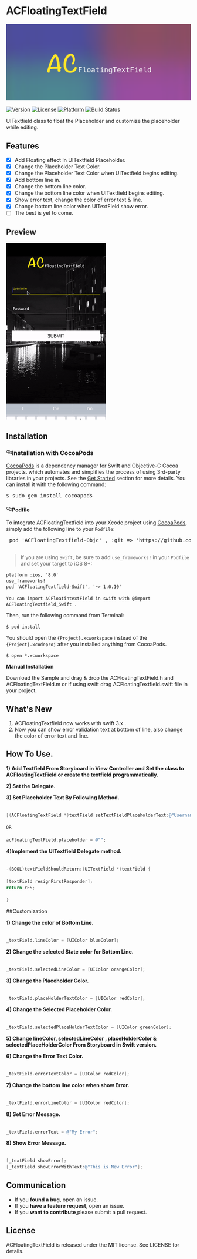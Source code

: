 # ACFloatingTextField

![ACFloatingTextfield](https://github.com/ErAbhishekChandani/ACFloatingTextfield/blob/master/ACFloatingField.png "ACFloatingTextfield")

[![Version](https://img.shields.io/cocoapods/v/ACFloatingTextfield-Objc.svg?style=flat)](https://cocoapods.org/pods/ACFloatingTextfield-Objc)
[![License](https://img.shields.io/cocoapods/l/ACFloatingTextfield-Objc.svg?style=flat)](https://cocoapods.org/pods/ACFloatingTextfield-Objc)
[![Platform](https://img.shields.io/cocoapods/p/ACFloatingTextfield-Objc.svg?style=flat)](https://cocoapods.org/pods/ACFloatingTextfield-Objc)
[![Build Status](https://travis-ci.org/ErAbhishekChandani/ACFloatingTextfield.svg?branch=master)](https://travis-ci.org/ErAbhishekChandani/ACFloatingTextfield)

UITextfield class to float the Placeholder and customize the placeholder while editing.

## Features

- [x] Add Floating effect In UITextfield Placeholder.
- [x] Change the Placeholder Text Color.
- [x] Change the Placeholder Text Color when UITextfield begins editing.
- [x] Add bottom line in.
- [x] Change the bottom line color.
- [x] Change the bottom line color when UITextfield begins editing.
- [x] Show error text, change the color of error text & line.
- [x] Change bottom line color when UITextField show error.
- [ ] The best is yet to come.

## Preview

![ACFloatingTextfieldGIF](https://github.com/ErAbhishekChandani/ACFloatingTextfield/blob/master/Example/ACFloatingTextifield.gif)

## Installation

<h3><a id="user-content-installation-with-cocoapods" class="anchor" href="#installation-with-cocoapods" aria-hidden="true"><svg aria-hidden="true" class="octicon octicon-link" height="16" version="1.1" viewBox="0 0 16 16" width="16"><path d="M4 9h1v1H4c-1.5 0-3-1.69-3-3.5S2.55 3 4 3h4c1.45 0 3 1.69 3 3.5 0 1.41-.91 2.72-2 3.25V8.59c.58-.45 1-1.27 1-2.09C10 5.22 8.98 4 8 4H4c-.98 0-2 1.22-2 2.5S3 9 4 9zm9-3h-1v1h1c1 0 2 1.22 2 2.5S13.98 12 13 12H9c-.98 0-2-1.22-2-2.5 0-.83.42-1.64 1-2.09V6.25c-1.09.53-2 1.84-2 3.25C6 11.31 7.55 13 9 13h4c1.45 0 3-1.69 3-3.5S14.5 6 13 6z"></path></svg></a>Installation with CocoaPods</h3>

<p><a href="http://cocoapods.org">CocoaPods</a> is a dependency manager for Swift and Objective-C Cocoa projects.
which automates and simplifies the process of using 3rd-party libraries in your projects.
See the <a href="https://cocoapods.org/#get_started">Get Started</a> section for more details.
You can install it with the following command:</p>

<div class="highlight highlight-source-shell"><pre>$ sudo gem install cocoapods</pre></div>

<h4><a id="user-content-podfile" class="anchor" href="#podfile" aria-hidden="true"><svg aria-hidden="true" class="octicon octicon-link" height="16" version="1.1" viewBox="0 0 16 16" width="16"><path d="M4 9h1v1H4c-1.5 0-3-1.69-3-3.5S2.55 3 4 3h4c1.45 0 3 1.69 3 3.5 0 1.41-.91 2.72-2 3.25V8.59c.58-.45 1-1.27 1-2.09C10 5.22 8.98 4 8 4H4c-.98 0-2 1.22-2 2.5S3 9 4 9zm9-3h-1v1h1c1 0 2 1.22 2 2.5S13.98 12 13 12H9c-.98 0-2-1.22-2-2.5 0-.83.42-1.64 1-2.09V6.25c-1.09.53-2 1.84-2 3.25C6 11.31 7.55 13 9 13h4c1.45 0 3-1.69 3-3.5S14.5 6 13 6z"></path></svg></a>Podfile</h4>

<p>To integrate ACFloatingTextfield into your Xcode project using <a href="http://cocoapods.org">CocoaPods</a>, simply add the following line to your <code>Podfile</code>:</p>

<div class="highlight highlight-source-ruby"><pre> pod 'ACFloatingTextfield-Objc' , :git => 'https://github.com/ErAbhishekChandani/ACFloatingTextfield.git'
 <span class="pl-s"></span></pre></div>

<blockquote>
<p>If you are using <code>Swift</code>, be sure to add <code>use_frameworks!</code> in your <code>Podfile</code> and set your target to iOS 8+:</p>
</blockquote>

<pre><code>platform :ios, '8.0'
use_frameworks!
pod 'ACFloatingTextfield-Swift', '~> 1.0.10'

You can import ACFloatintextField in swift with @import ACFloatingTextfield_Swift .
</code></pre>

<p>Then, run the following command from Terminal:</p>

<pre><code>$ pod install
</code></pre>

<p>You should open the <code>{Project}.xcworkspace</code> instead of the <code>{Project}.xcodeproj</code> after you installed anything from CocoaPods.</p>

<pre><code>$ open *.xcworkspace 
</code></pre>

**Manual Installation**

Download the Sample and drag & drop the ACFloatingTextField.h and ACFloatingTextField.m or if using swift drag ACFloatingTextfield.swift file in your project.

## What's New

1. ACFloatingTextfield now works with swift 3.x .
2. Now you can show error validation text at bottom of line, also change the color of error text and line.

## How To Use.

**1) Add Textfield From Storyboard in View Controller and Set the class to ACFloatingTextField or create the textfield programmatically.**

**2) Set the Delegate.**

**3) Set Placeholder Text By Following Method.**

```objective-c

[(ACFloatingTextField *)textField setTextFieldPlaceholderText:@"Username"];

OR

acFloatingTextField.placeholder = @"";

```

**4)Implement the UITextfield Delegate method.**

```objective-c

-(BOOL)textFieldShouldReturn:(UITextField *)textField {

[textField resignFirstResponder];
return YES;

}

```

##Customization

**1) Change the color of Bottom Line.** 

```objective-c

_textField.lineColor = [UIColor blueColor];

```

**2) Change the selected State color for Bottom Line.**

```objective-c

_textField.selectedLineColor = [UIColor orangeColor];

```

**3) Change the Placeholder Color.**

```objective-c

_textField.placeHolderTextColor = [UIColor redColor];

```

**4) Change the Selected Placeholder Color.**

```objective-c

_textField.selectedPlaceHolderTextColor = [UIColor greenColor];

```

**5) Change lineColor, selectedLineColor , placeHolderColor & selectedPlaceHolderColor From Storyboard in Swift version.**

**6) Change the Error Text Color.**

```objective-c

_textField.errorTextColor = [UIColor redColor];

```
**7) Change the bottom line color when show Error.**

```objective-c

_textField.errorLineColor = [UIColor redColor];

```
**8) Set Error Message.**

```objective-c

_textField.errorText = @"My Error";

```
**8) Show Error Message.**

```objective-c

[_textField showError];
[_textField showErrorWithText:@"This is New Error"];

```

## Communication

- If you **found a bug**, open an issue.
- If you **have a feature request**, open an issue.
- If you **want to contribute**,please submit a pull request.

## License

ACFloatingTextField is released under the MIT license. See LICENSE for details.
